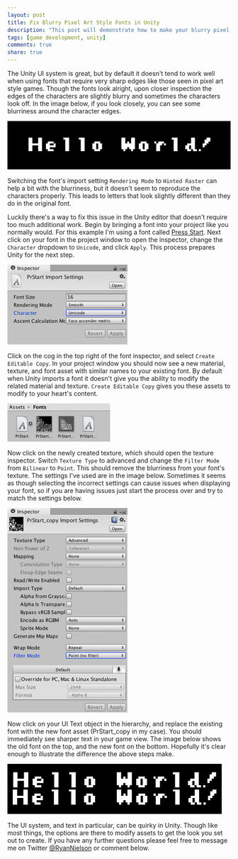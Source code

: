 ```yaml
---
layout: post
title: Fix Blurry Pixel Art Style Fonts in Unity
description: "This post will demonstrate how to make your blurry pixel art style fonts sharper in Unity."
tags: [game development, unity]
comments: true
share: true
---
```


The Unity UI system is great, but by default it doesn't tend to work well when using fonts that require very sharp edges like those seen in pixel art style games. Though the fonts look alright, upon closer inspection the edges of the characters are slightly blurry and sometimes the characters look off. In the image below, if you look closely, you can see some blurriness around the character edges.

![Blurry Text](/public/images/2016-09-27/blurry-text.png)

Switching the font's import setting `Rendering Mode` to `Hinted Raster` can help a bit with the blurriness, but it doesn't seem to reproduce the characters properly. This leads to letters that look slightly different than they do in the original font.

Luckily there's a way to fix this issue in the Unity editor that doesn't require too much additional work. Begin by bringing a font into your project like you normally would. For this example I'm using a font called [Press Start](http://www.dafont.com/press-start.font). Next click on your font in the project window to open the inspector, change the `Character` dropdown to `Unicode`, and click `Apply`. This process prepares Unity for the next step.

![Font Import Settings](/public/images/2016-09-27/font-import-settings.png)

Click on the cog in the top right of the font inspector, and select `Create Editable Copy`. In your project window you should now see a new material, texture, and font asset with similar names to your existing font. By default when Unity imports a font it doesn't give you the ability to modify the related material and texture. `Create Editable Copy` gives you these assets to modify to your heart's content.

![Created Font Files](/public/images/2016-09-27/created-font-files.png)

Now click on the newly created texture, which should open the texture inspector. Switch `Texture Type` to advanced and change the `Filter Mode` from `Bilinear` to `Point`. This should remove the blurriness from your font's texture. The settings I've used are in the image below. Sometimes it seems as though selecting the incorrect settings can cause issues when displaying your font, so if you are having issues just start the process over and try to match the settings below.

![Texture Import Settings](/public/images/2016-09-27/texture-import-settings.png)

Now click on your UI Text object in the hierarchy, and replace the existing font with the new font asset (PrStart_copy in my case). You should immediately see sharper text in your game view. The image below shows the old font on the top, and the new font on the bottom. Hopefully it's clear enough to illustrate the difference the above steps make.

![Blurry and Sharp Text](/public/images/2016-09-27/side-by-side-fonts.png)


The UI system, and text in particular, can be quirky in Unity. Though like most things, the options are there to modify assets to get the look you set out to create. If you have any further questions please feel free to message me on Twitter [@RyanNielson](https://twitter.com/ryannielson) or comment below.
